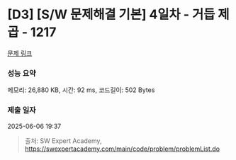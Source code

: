 # [D3] [S/W 문제해결 기본] 4일차 - 거듭 제곱 - 1217 

[문제 링크](https://swexpertacademy.com/main/code/problem/problemDetail.do?contestProbId=AV14dUIaAAUCFAYD) 

### 성능 요약

메모리: 26,880 KB, 시간: 92 ms, 코드길이: 502 Bytes

### 제출 일자

2025-06-06 19:37



> 출처: SW Expert Academy, https://swexpertacademy.com/main/code/problem/problemList.do